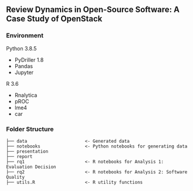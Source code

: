 ## Review Dynamics in Open-Source Software: A Case Study of OpenStack

### Environment

Python 3.8.5

- PyDriller 1.8
- Pandas
- Jupyter

R 3.6

- Rnalytica
- pROC
- lme4
- car

### Folder Structure

```
├── data                      <- Generated data
├── notebooks                 <- Python notebooks for generating data
├── presentation
├── report
├── rq1                       <- R notebooks for Analysis 1: Evaluation Decision
├── rq2                       <- R notebooks for Analysis 2: Software Quality
├── utils.R                   <- R utility functions
```

